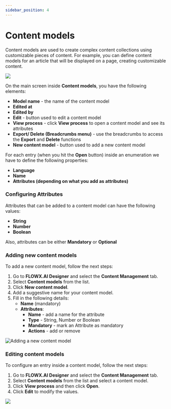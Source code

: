 ```yaml
---
sidebar_position: 4
---
```


# Content models

Content models are used to create complex content collections using customizable pieces of content. For example, you can define content models for an article that will be displayed on a page, creating customizable content.

![](https://s3.eu-west-1.amazonaws.com/docx.flowx.ai/2.14/content_models.png)

On the main screen inside **Content models**, you have the following elements:

* **Model name** - the name of the content model
* **Edited at**
* **Edited by**
* **Edit** - button used to edit a content model
* **View process** - click **View process** to open a content model and see its attributes
* **Export/ Delete (Breadcrumbs menu)** - use the breadcrumbs to access the **Export** and **Delete** functions
* **New content model** - button used to add a new content model

For each entry (when you hit the **Open** button) inside an enumeration we have to define the following properties:

* **Language**
* **Name**
* **Attributes (depending on what you add as attributes)**

### Configuring Attributes

Attributes that can be added to a content model can have the following values:

* **String**
* **Number**
* **Boolean**

Also, attributes can be either **Mandatory** or **Optional**

### Adding new content models

To add a new content model, follow the next steps:

1. Go to **FLOWX.AI Designer** and select the **Content Management** tab.
2. Select **Content models** from the list.
3. Click **New content model**.
4. Add a suggestive name for your content model.
5. Fill in the following details:
   * **Name** (mandatory)
   * **Attributes**:
     * **Name** - add a name for the attribute
     * **Type** - String, Number or Boolean
     * **Mandatory** - mark an Attribute as mandatory
     * **Actions** - add or remove

![Adding a new content model](https://s3.eu-west-1.amazonaws.com/docx.flowx.ai/2.14/adding_new_content_model.png)

### Editing content models

To configure an entry inside a content model, follow the next steps:

1. Go to **FLOWX.AI Designer** and select the **Content Management** tab.
2. Select **Content models** from the list and select a content model.
3. Click **View process** and then click **Open**.
4. Click **Edit** to modify the values.

![](https://s3.eu-west-1.amazonaws.com/docx.flowx.ai/2.14/edit_content_model.gif)